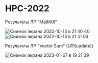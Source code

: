 # HPC-2022
Результаты ЛР "MatMUl"

![Снимок экрана 2022-10-13 в 21 40 40](https://user-images.githubusercontent.com/70701437/195668254-19be1b8c-e643-4bcd-8be1-c49a1b60620b.jpg)
![Снимок экрана 2022-10-13 в 21 41 03](https://user-images.githubusercontent.com/70701437/195668271-d07754c5-471c-400a-9f2f-23e8cda373cc.jpg)

Результаты ЛР "Vector Sum" (LR1(update))

![Снимок экрана 2023-01-07 в 19 21 39](https://user-images.githubusercontent.com/70701437/211158228-b1ff307e-9052-4291-ba54-320494c539c4.jpg)
